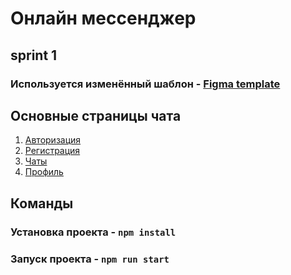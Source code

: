 # Онлайн мессенджер
## sprint 1

### Используется изменённый шаблон - [Figma template](https://www.figma.com/file/X8GNQmK02psoAq2MfGR9Qp/Chat_external_link-(Copy)?type=design&node-id=0-1&mode=design&t=fByee93OCMjQCrxW-0)

## Основные страницы чата
1. [Авторизация](https://playful-naiad-496831.netlify.app/)
1. [Регистрация](https://playful-naiad-496831.netlify.app/register)
1. [Чаты](https://playful-naiad-496831.netlify.app/messages)
1. [Профиль](https://playful-naiad-496831.netlify.app/profile)

## Команды
### Установка проекта - `npm install`
### Запуск проекта - `npm run start`